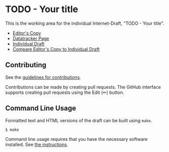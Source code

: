 # TODO - Your title

This is the working area for the individual Internet-Draft, "TODO - Your title".

* [Editor's Copy](https://rgwilton.github.io/draft-wilton-retiring-ps/#go.draft-wilton-retiring-ps.html)
* [Datatracker Page](https://datatracker.ietf.org/doc/draft-wilton-retiring-ps)
* [Individual Draft](https://datatracker.ietf.org/doc/html/draft-wilton-retiring-ps)
* [Compare Editor's Copy to Individual Draft](https://rgwilton.github.io/draft-wilton-retiring-ps/#go.draft-wilton-retiring-ps.diff)


## Contributing

See the
[guidelines for contributions](https://github.com/rgwilton/draft-wilton-retiring-ps/blob/main/CONTRIBUTING.md).

Contributions can be made by creating pull requests.
The GitHub interface supports creating pull requests using the Edit (✏) button.


## Command Line Usage

Formatted text and HTML versions of the draft can be built using `make`.

```sh
$ make
```

Command line usage requires that you have the necessary software installed.  See
[the instructions](https://github.com/martinthomson/i-d-template/blob/main/doc/SETUP.md).

